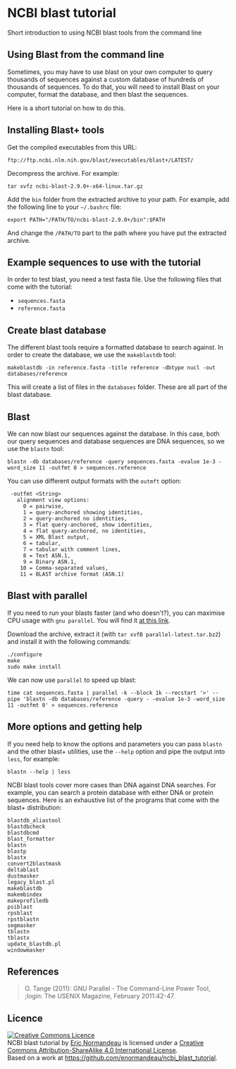 # NCBI blast tutorial

Short introduction to using NCBI blast tools from the command line

## Using Blast from the command line

Sometimes, you may have to use blast on your own computer to query thousands of
sequences against a custom database of hundreds of thousands of sequences. To
do that, you will need to install Blast on your computer, format the database,
and then blast the sequences.

Here is a short tutorial on how to do this.

## Installing Blast+ tools

Get the compiled executables from this URL:

```
ftp://ftp.ncbi.nlm.nih.gov/blast/executables/blast+/LATEST/
```

Decompress the archive. For example:

```
tar xvfz ncbi-blast-2.9.0+-x64-linux.tar.gz
```

Add the `bin` folder from the extracted archive to your path. For example, add
the following line to your `~/.bashrc` file:

```
export PATH="/PATH/TO/ncbi-blast-2.9.0+/bin":$PATH
```

And change the `/PATH/TO` part to the path where you have put the extracted
archive.

## Example sequences to use with the tutorial

In order to test blast, you need a test fasta file. Use the following files
that come with the tutorial:

- `sequences.fasta`
- `reference.fasta`

## Create blast database

The different blast tools require a formatted database to search against. In
order to create the database, we use the `makeblastdb` tool:

```
makeblastdb -in reference.fasta -title reference -dbtype nucl -out databases/reference
```

This will create a list of files in the `databases` folder. These are all part
of the blast database.

## Blast

We can now blast our sequences against the database. In this case, both our
query sequences and database sequences are DNA sequences, so we use the
`blastn` tool:

```
blastn -db databases/reference -query sequences.fasta -evalue 1e-3 -word_size 11 -outfmt 0 > sequences.reference
```

You can use different output formats with the `outmft` option:

```
 -outfmt <String>
   alignment view options:
     0 = pairwise,
     1 = query-anchored showing identities,
     2 = query-anchored no identities,
     3 = flat query-anchored, show identities,
     4 = flat query-anchored, no identities,
     5 = XML Blast output,
     6 = tabular,
     7 = tabular with comment lines,
     8 = Text ASN.1,
     9 = Binary ASN.1,
    10 = Comma-separated values,
    11 = BLAST archive format (ASN.1)
```

## Blast with parallel

If you need to run your blasts faster (and who doesn't?), you can maximise
CPU usage with `gnu parallel`. You will find it [at this
link](http://ftp.gnu.org/gnu/parallel/parallel-latest.tar.bz2).

Download the archive, extract it (with `tar xvfB parallel-latest.tar.bz2`) and
install it with the following commands:

```
./configure
make
sudo make install
```

We can now use `parallel` to speed up blast:

```
time cat sequences.fasta | parallel -k --block 1k --recstart '>' --pipe 'blastn -db databases/reference -query - -evalue 1e-3 -word_size 11 -outfmt 0' > sequences.reference
```

## More options and getting help

If you need help to know the options and parameters you can pass `blastn` and
the other blast+ utilities, use the `--help` option and pipe the output into
`less`, for example:

```
blastn --help | less
```

NCBI blast tools cover more cases than DNA against DNA searches. For example,
you can search a protein database with either DNA or protein sequences. Here is
an exhaustive list of the programs that come with the blast+ distribution:

```
blastdb_aliastool
blastdbcheck
blastdbcmd
blast_formatter
blastn
blastp
blastx
convert2blastmask
deltablast
dustmasker
legacy_blast.pl
makeblastdb
makembindex
makeprofiledb
psiblast
rpsblast
rpstblastn
segmasker
tblastn
tblastx
update_blastdb.pl
windowmasker
```

## References

> O. Tange (2011): GNU Parallel - The Command-Line Power Tool, ;login: The USENIX Magazine, February 2011:42-47.

## Licence

<a rel="license" href="http://creativecommons.org/licenses/by-sa/4.0/"><img alt="Creative Commons Licence" style="border-width:0" src="https://i.creativecommons.org/l/by-sa/4.0/88x31.png" /></a><br /><span xmlns:dct="http://purl.org/dc/terms/" href="http://purl.org/dc/dcmitype/Text" property="dct:title" rel="dct:type">NCBI blast tutorial</span> by <a xmlns:cc="http://creativecommons.org/ns#" href="https://github.com/enormandeau/ncbi_blast_tutorial" property="cc:attributionName" rel="cc:attributionURL">Eric Normandeau</a> is licensed under a <a rel="license" href="http://creativecommons.org/licenses/by-sa/4.0/">Creative Commons Attribution-ShareAlike 4.0 International License</a>.<br />Based on a work at <a xmlns:dct="http://purl.org/dc/terms/" href="https://github.com/enormandeau/ncbi_blast_tutorial" rel="dct:source">https://github.com/enormandeau/ncbi_blast_tutorial</a>.

